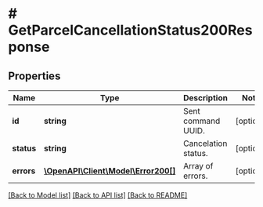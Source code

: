 # # GetParcelCancellationStatus200Response

## Properties

Name | Type | Description | Notes
------------ | ------------- | ------------- | -------------
**id** | **string** | Sent command UUID. | [optional]
**status** | **string** | Cancelation status. | [optional]
**errors** | [**\OpenAPI\Client\Model\Error200[]**](Error200.md) | Array of errors. | [optional]

[[Back to Model list]](../../README.md#models) [[Back to API list]](../../README.md#endpoints) [[Back to README]](../../README.md)

